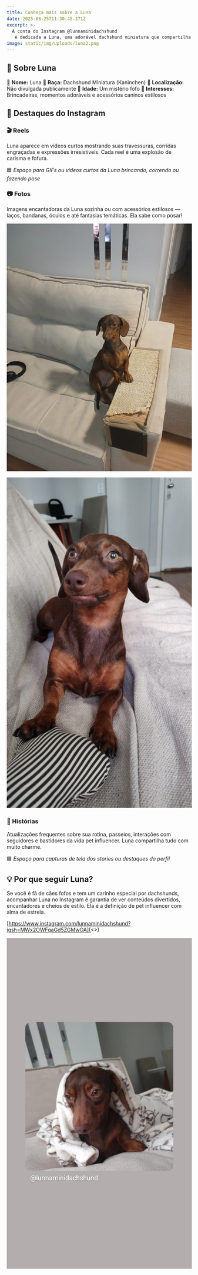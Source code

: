 ```yaml
---
title: Conheça mais sobre a Luna
date: 2025-08-25T11:30:45.371Z
excerpt: >-
  A conta do Instagram @lunnaminidachshund
   é dedicada a Luna, uma adorável dachshund miniatura que compartilha momentos fofos e divertidos com seus seguidores.
image: static/img/uploads/luna2.png
---
```



## 🐾 **Sobre Luna**

🎀 **Nome:** Luna
🐶 **Raça:** Dachshund Miniatura (Kaninchen)
📍 **Localização:** Não divulgada publicamente
🎂 **Idade:** Um mistério fofo
🎯 **Interesses:** Brincadeiras, momentos adoráveis e acessórios caninos estilosos



## 📸 **Destaques do Instagram**

### 🎬 Reels

Luna aparece em vídeos curtos mostrando suas travessuras, corridas engraçadas e expressões irresistíveis. Cada reel é uma explosão de carisma e fofura.

🟦 *Espaço para GIFs ou vídeos curtos da Luna brincando, correndo ou fazendo pose*

### 📷 Fotos

Imagens encantadoras da Luna sozinha ou com acessórios estilosos — laços, bandanas, óculos e até fantasias temáticas. Ela sabe como posar!

![luna ](static/img/uploads/luna2.jpeg "luba")

![lu](static/img/uploads/luna3.jpeg "lu")

### 📖 Histórias

Atualizações frequentes sobre sua rotina, passeios, interações com seguidores e bastidores da vida pet influencer. Luna compartilha tudo com muito charme.

🟦 *Espaço para capturas de tela dos stories ou destaques do perfil*

## 💡 **Por que seguir Luna?**

Se você é fã de cães fofos e tem um carinho especial por dachshunds, acompanhar Luna no Instagram é garantia de ver conteúdos divertidos, encantadores e cheios de estilo. Ela é a definição de pet influencer com alma de estrela.

[https://www.instagram.com/lunnaminidachshund?igsh=MWx2OWFqaGd5ZGMwOA](<>)

![luna2](static/img/uploads/luna.jpeg "luna2")
